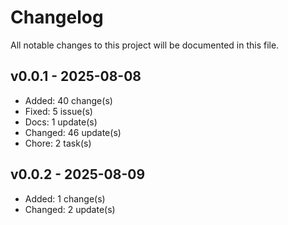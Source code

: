 # Changelog

All notable changes to this project will be documented in this file.

## v0.0.1 - 2025-08-08

- Added: 40 change(s)
- Fixed: 5 issue(s)
- Docs: 1 update(s)
- Changed: 46 update(s)
- Chore: 2 task(s)

## v0.0.2 - 2025-08-09

- Added: 1 change(s)
- Changed: 2 update(s)
